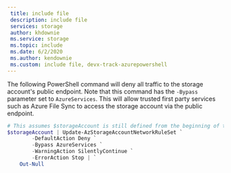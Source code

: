 ```yaml
---
 title: include file
 description: include file
 services: storage
 author: khdownie
 ms.service: storage
 ms.topic: include
 ms.date: 6/2/2020
 ms.author: kendownie
 ms.custom: include file, devx-track-azurepowershell
---
```

The following PowerShell command will deny all traffic to the storage account's public endpoint. Note that this command has the `-Bypass` parameter set to `AzureServices`. This will allow trusted first party services such as Azure File Sync to access the storage account via the public endpoint.

```PowerShell
# This assumes $storageAccount is still defined from the beginning of this of this guide.
$storageAccount | Update-AzStorageAccountNetworkRuleSet `
        -DefaultAction Deny `
        -Bypass AzureServices `
        -WarningAction SilentlyContinue `
        -ErrorAction Stop | `
    Out-Null
```
